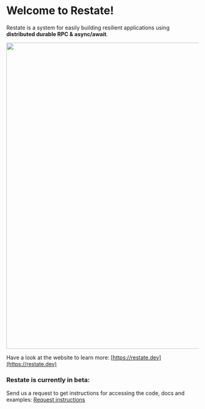 # Welcome to Restate!

Restate is a system for easily building resilient applications using **distributed durable RPC & async/await**.

<img src="https://www.restate.dev/intro_diagram.jpg" width="800">

Have a look at the website to learn more: [https://restate.dev](https://restate.dev)

### Restate is currently in beta:
Send us a request to get instructions for accessing the code, docs and examples:
[Request instructions](https://forms.gle/G8kDuucqhBoTfMwLA)
